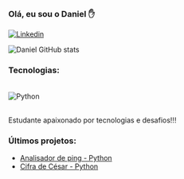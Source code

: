 ### Olá, eu sou o Daniel ✋
[![Linkedin](https://img.shields.io/badge/LinkedIn-0077B5?style=for-the-badge&logo=linkedin&logoColor=white)](https://www.linkedin.com/in/daniel-pereira-b67236217/)

![Daniel GitHub stats](https://github-readme-stats.vercel.app/api?username=Leinad4&show_icons=true&theme=tokyonight)

### Tecnologias:
<div style="display: inline_block"><br/>
  <img align="center" alt="Python" src="https://img.shields.io/badge/Python-14354C?style=for-the-badge&logo=python&logoColor=red" />
  
</div><br/>

Estudante apaixonado por tecnologias e desafios!!!

### Últimos projetos:
- [Analisador de ping - Python](https://github.com/Leinad4/Python-Desafios/tree/main/Analise_de_ping)<br/>
- [Cifra de César - Python](https://github.com/Leinad4/Python-Desafios/tree/main/Cifra_Cesar)







